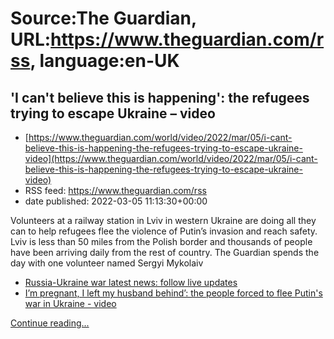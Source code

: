 # Source:The Guardian, URL:https://www.theguardian.com/rss, language:en-UK

## 'I can't believe this is happening': the refugees trying to escape Ukraine – video
 - [https://www.theguardian.com/world/video/2022/mar/05/i-cant-believe-this-is-happening-the-refugees-trying-to-escape-ukraine-video](https://www.theguardian.com/world/video/2022/mar/05/i-cant-believe-this-is-happening-the-refugees-trying-to-escape-ukraine-video)
 - RSS feed: https://www.theguardian.com/rss
 - date published: 2022-03-05 11:13:30+00:00

<p>Volunteers at a railway station in Lviv in western Ukraine are doing all they can to help refugees flee the violence of Putin’s invasion and reach safety. Lviv is less than 50 miles from the Polish border and thousands of people have been arriving daily from the rest of country. The Guardian spends the day with one volunteer named Sergyi Mykolaiv&nbsp;<br /></p><ul><li><a href="https://www.theguardian.com/world/series/ukraine-live/latest">Russia-Ukraine war latest news: follow live updates</a></li><li><a href="https://www.theguardian.com/global-development/video/2022/mar/04/im-pregnant-i-left-my-husband-behind-the-people-forced-to-flee-putins-war-video">I’m pregnant, I left my husband behind’: the people forced to flee Putin's war in Ukraine - video</a></li></ul> <a href="https://www.theguardian.com/world/video/2022/mar/05/i-cant-believe-this-is-happening-the-refugees-trying-to-escape-ukraine-video">Continue reading...</a>

